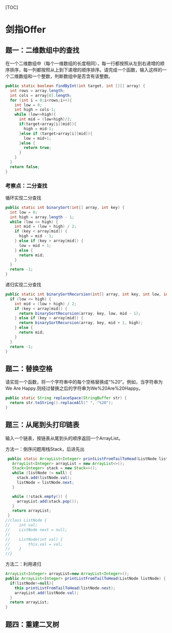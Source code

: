 [TOC]

# 剑指Offer

## 题一：二维数组中的查找

在一个二维数组中（每个一维数组的长度相同），每一行都按照从左到右递增的顺序排序，每一列都按照从上到下递增的顺序排序。请完成一个函数，输入这样的一个二维数组和一个整数，判断数组中是否含有该整数。

```java
public static boolean findByInt(int target, int [][] array) {
  int rows = array.length;
  int cols = array[0].length;
  for (int i = 0;i<rows;i++){
    int low = 0;
    int high = cols-1;
    while (low<=high){
      int mid = (low+high)/2;
      if(target<array[i][mid]){
        high = mid-1;
      }else if (target>array[i][mid]){
        low = mid+1;
      }else {
        return true;
      }
    }
  }
  return false;
}
```

### 考察点：二分查找

循环实现二分查找

```java
public static int binarySort(int[] array, int key) {
  int low = 0;
  int high = array.length - 1;
  while (low <= high) {
    int mid = (low + high) / 2;
    if (key < array[mid]) {
      high = mid - 1;
    } else if (key > array[mid]) {
      low = mid + 1;
    } else {
      return mid;
    }
  }
  return -1;
}
```

递归实现二分查找

```java
public static int binarySortRecursion(int[] array, int key, int low, int high) {
  if (low <= high) {
    int mid = (low + high) / 2;
    if (key < array[mid]) {
      return binarySortRecursion(array, key, low, mid - 1);
    } else if (key > array[mid]) {
      return binarySortRecursion(array, key, mid + 1, high);
    } else {
      return mid;
    }
  }
  return -1;
}
```

## 题二：替换空格

请实现一个函数，将一个字符串中的每个空格替换成“%20”。例如，当字符串为We Are Happy.则经过替换之后的字符串为We%20Are%20Happy。

```java
public static String replaceSpace(StringBuffer str) {
  return str.toString().replaceAll(" ", "%20");
}
```

## 题三：从尾到头打印链表

输入一个链表，按链表从尾到头的顺序返回一个ArrayList。

方法一：倒序问题用栈Stack，后进先出

```java
 public static ArrayList<Integer> printListFromTailToHead(ListNode listNode) {
   ArrayList<Integer> arrayList = new ArrayList<>();
   Stack<Integer> stack = new Stack<>();
   while (listNode != null) {
     stack.add(listNode.val);
     listNode = listNode.next;
   }

   while (!stack.empty()) {
     arrayList.add(stack.pop());
   }
   return arrayList;
 }
//class ListNode {
//    int val;
//    ListNode next = null;
//
//    ListNode(int val) {
//        this.val = val;
//    }
//}
```

方法二：利用递归

```java
ArrayList<Integer> arrayList=new ArrayList<Integer>();
public ArrayList<Integer> printListFromTailToHead(ListNode listNode) {
  if(listNode!=null){
    this.printListFromTailToHead(listNode.next);
    arrayList.add(listNode.val);
  }
  return arrayList;
}
```

## 题四：重建二叉树